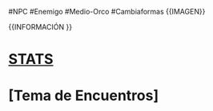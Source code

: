#NPC #Enemigo #Medio-Orco #Cambiaformas
{{IMAGEN}}

{{INFORMACIÓN }}

# [STATS](https://5e.tools/bestiary.html#anchorite%20of%20talos_dip)
# [Tema de Encuentros]